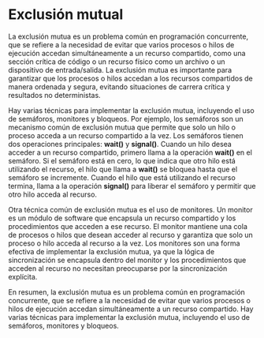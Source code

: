 # Exclusión mutual

La exclusión mutua es un problema común en programación concurrente, que se refiere a la necesidad de evitar que varios procesos o hilos de ejecución accedan simultáneamente a un recurso compartido, como una sección crítica de código o un recurso físico como un archivo o un dispositivo de entrada/salida. La exclusión mutua es importante para garantizar que los procesos o hilos accedan a los recursos compartidos de manera ordenada y segura, evitando situaciones de carrera crítica y resultados no deterministas.

Hay varias técnicas para implementar la exclusión mutua, incluyendo el uso de semáforos, monitores y bloqueos. Por ejemplo, los semáforos son un mecanismo común de exclusión mutua que permite que solo un hilo o proceso acceda a un recurso compartido a la vez. Los semáforos tienen dos operaciones principales: **wait()** y **signal()**. Cuando un hilo desea acceder a un recurso compartido, primero llama a la operación **wait()** en el semáforo. Si el semáforo está en cero, lo que indica que otro hilo está utilizando el recurso, el hilo que llama a **wait()** se bloquea hasta que el semáforo se incremente. Cuando el hilo que está utilizando el recurso termina, llama a la operación **signal()** para liberar el semáforo y permitir que otro hilo acceda al recurso.

Otra técnica común de exclusión mutua es el uso de monitores. Un monitor es un módulo de software que encapsula un recurso compartido y los procedimientos que acceden a ese recurso. El monitor mantiene una cola de procesos o hilos que desean acceder al recurso y garantiza que solo un proceso o hilo acceda al recurso a la vez. Los monitores son una forma efectiva de implementar la exclusión mutua, ya que la lógica de sincronización se encapsula dentro del monitor y los procedimientos que acceden al recurso no necesitan preocuparse por la sincronización explícita.

En resumen, la exclusión mutua es un problema común en programación concurrente, que se refiere a la necesidad de evitar que varios procesos o hilos de ejecución accedan simultáneamente a un recurso compartido. Hay varias técnicas para implementar la exclusión mutua, incluyendo el uso de semáforos, monitores y bloqueos.

